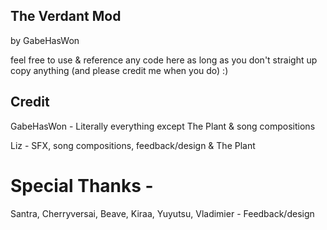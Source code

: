 ﻿## The Verdant Mod
by GabeHasWon

feel free to use & reference any code here as long as you don't straight up copy anything
(and please credit me when you do) :)

## Credit
GabeHasWon - Literally everything except The Plant & song compositions

Liz - SFX, song compositions, feedback/design & The Plant

# Special Thanks -
Santra, Cherryversai, Beave, Kiraa, Yuyutsu, Vladimier - Feedback/design